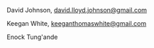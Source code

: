 David Johnson, david.lloyd.johnson@gmail.com

Keegan White, keeganthomaswhite@gmail.com

Enock Tung'ande
